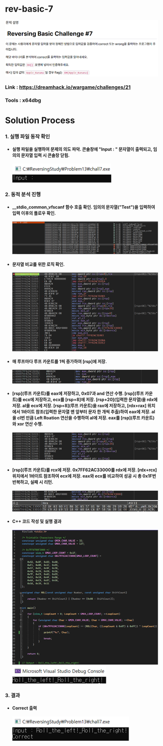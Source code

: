 # **rev-basic-7**

![01](Image/01.PNG?raw=true)
### Link : https://dreamhack.io/wargame/challenges/21
### Tools : x64dbg

# **Solution Process**
### 1. 실행 파일 동작 확인
  - #### 실행 파일을 실행하여 문제의 의도 파악. 콘솔창에 "Input : " 문자열이 출력되고, 임의의 문자열 입력 시 콘솔창 닫힘.
    ![02](Image/02.PNG?raw=true)

### 2. 동적 분석 진행
  - #### __stdio_common_vfscanf 함수 호출 확인. 임의의 문자열("Test")을 입력하여 입력 이후의 플로우 확인.
    ![03](Image/03.PNG?raw=true)

  - #### 문자열 비교를 위한 로직 확인.
    ![04](Image/04.PNG?raw=true)

  - #### 매 루프마다 루프 카운트를 1씩 증가하여 [rsp]에 저장. 
    ![05](Image/05.PNG?raw=true)

  - #### [rsp](루프 카운트)를 eax에 저장하고, 0x07과 and 연산 수행. [rsp](루프 카운트)를 ecx에 저장하고, ecx를 [rsp+8]에 저장. [rsp+20](입력한 문자열)을 rdx에 저장. al을 ecx에 저장. [rsp+8](루프 카운트)을 rax에 저장하고, [rdx+rax] 위치에서 1바이트 참조(입력한 문자열 맨 앞부터 문자 한 개씩 추출)하여 eax에 저장. al을 cl번 만큼 Left Roation 연산을 수행하여 al에 저장. eax를 [rsp](루프 카운트)와 xor 연산 수행.
    ![06](Image/06.PNG?raw=true)

  - #### [rsp](루프 카운트)를 rcx에 저장. 0x7FF62AC33000를 rdx에 저장. [rdx+rcx] 위치에서 1바이트 참조하여 ecx에 저장. eax와 ecx를 비교하여 성공 시 총 0x1F번 반복하고, 실패 시 리턴.
    ![07](Image/07.PNG?raw=true)
    ![08](Image/08.PNG?raw=true)

  - #### C++ 코드 작성 및 실행 결과
    ![09](Image/09.PNG?raw=true)
    ![10](Image/10.PNG?raw=true)
    
### 3. 결과
  - #### Correct 출력
    ![11](Image/11.PNG?raw=true)
